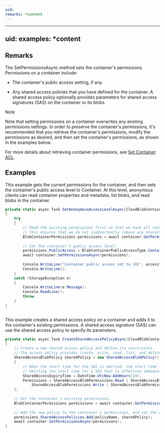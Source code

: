 ```yaml
---
uid: 
remarks: *content
---
```

---
uid: 
examples: *content
---
## Remarks  
 The SetPermissionsAsync method sets the container's permissions. Permissions on a container include:  
  
-   The container's public access setting, if any.  
  
-   Any shared access policies that you have defined for the container. A shared access policy optionally provides parameters for shared access signatures (SAS) on the container or its blobs.  
  
> [!NOTE]
>  Note that setting permissions on a container overwrites any existing permissions settings. In order to preserve the container's permissions, it's recommended that you retrieve the container's permissions, modify the permissions as desired, and then set the container's permissions, as shown in the examples below.  
  
 For more details about retrieving container permissions, see [Set Container ACL](../Topic/Set%20Container%20ACL.md).  
  
## Examples  
 This example gets the current permissions for the container, and then sets the container's public access level to Container. At this level, anonymous clients can read container properties and metadata, list blobs, and read blobs in the container.  
  
```c#  
private static async Task SetAnonymousAccessLevelAsync(CloudBlobContainer container, BlobContainerPublicAccessType accessType)  
{  
    try  
    {  
        // Read the existing permissions first so that we have all container permissions.   
        // This ensures that we do not inadvertently remove any shared access policies while setting the public access level.  
        BlobContainerPermissions permissions = await container.GetPermissionsAsync();  
  
        // Set the container's public access level.  
        permissions.PublicAccess = BlobContainerPublicAccessType.Container;  
        await container.SetPermissionsAsync(permissions);  
  
        Console.WriteLine("Container public access set to {0}", accessType.ToString());  
        Console.WriteLine();  
    }  
    catch (StorageException e)  
    {  
        Console.WriteLine(e.Message);  
        Console.ReadLine();  
        throw;  
    }  
}  
  
```  
  
 This example creates a shared access policy on a container and adds it to the container's existing permissions. A shared access signature (SAS) can use the shared access policy to specify its parameters.  
  
```c#  
private static async Task CreateSharedAccessPolicyAsync(CloudBlobContainer container, string policyName)  
{  
    // Create a new shared access policy and define its constraints.  
    // The access policy provides create, write, read, list, and delete permissions.  
    SharedAccessBlobPolicy sharedPolicy = new SharedAccessBlobPolicy()  
    {  
        // When the start time for the SAS is omitted, the start time is assumed to be the time when the storage service receives the request.   
        // Omitting the start time for a SAS that is effective immediately helps to avoid clock skew.  
        SharedAccessExpiryTime = DateTime.UtcNow.AddHours(24),  
        Permissions = SharedAccessBlobPermissions.Read | SharedAccessBlobPermissions.List |  
            SharedAccessBlobPermissions.Write | SharedAccessBlobPermissions.Create | SharedAccessBlobPermissions.Delete  
    };  
  
    // Get the container's existing permissions.  
    BlobContainerPermissions permissions = await container.GetPermissionsAsync();  
  
    // Add the new policy to the container's permissions, and set the container's permissions.  
    permissions.SharedAccessPolicies.Add(policyName, sharedPolicy);  
    await container.SetPermissionsAsync(permissions);  
}  
  
```